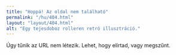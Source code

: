 ```yaml
---
title: "Hoppá! Az oldal nem található"
permalink: "/hu/404.html"
layout: "layout/404.html"
alt: "Egy tejesdoboz rolleren retró illusztráció."
---
```


Úgy tűnik az URL nem létezik. Lehet, hogy elírtad, vagy megszűnt.
